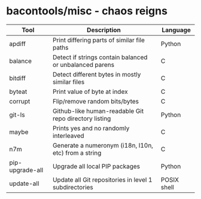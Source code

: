 bacontools/misc - chaos reigns
==============================

| Tool            | Description                                             | Language    |
|-----------------|---------------------------------------------------------|-------------|
| apdiff          | Print differing parts of similar file paths             | Python      |
| balance         | Detect if strings contain balanced or unbalanced parens | C           |
| bitdiff         | Detect different bytes in mostly similar files          | C           |
| byteat          | Print value of byte at index                            | C           |
| corrupt         | Flip/remove random bits/bytes                           | C           |
| git-ls          | Github-like human-readable Git repo directory listing   | Python      |
| maybe           | Prints yes and no randomly interleaved                  | C           |
| n7m             | Generate a numeronym (i18n, l10n, etc) from a string    | C           |
| pip-upgrade-all | Upgrade all local PIP packages                          | Python      |
| update-all      | Update all Git repositories in level 1 subdirectories   | POSIX shell |
